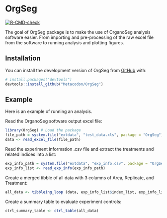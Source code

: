 
<!-- README.md is generated from README.Rmd. Please edit that file -->

# OrgSeg

<!-- badges: start -->

[![R-CMD-check](https://github.com/Metacodon/OrgSeg/actions/workflows/R-CMD-check.yaml/badge.svg)](https://github.com/Metacodon/OrgSeg/actions/workflows/R-CMD-check.yaml)
<!-- badges: end -->

The goal of OrgSeg package is to make the use of OrganoSeg analysis
software easier. From importing and pre-processing of the raw excel file
from the software to running analysis and plotting figures.

## Installation

You can install the development version of OrgSeg from
[GitHub](https://github.com/) with:

``` r
# install.packages("devtools")
devtools::install_github("Metacodon/OrgSeg")
```

## Example

Here is an example of running an analysis.

Read the OrganoSeg software output excel file:

``` r
library(OrgSeg) # Load the package
file_path = system.file("extdata", "test_data.xls", package = "OrgSeg") # Path to the OrganoSeg output excel file. Here we've provided an example data file included in the package that you can access the path with system.file("extdata", "test_data.xls", package = "OrgSeg").
data <- read_excel_file(file_path)
```

Read the experiment information .csv file and extract the treatments and
related indices into a list:

``` r
exp_info_path = system.file("extdata", "exp_info.csv", package = "OrgSeg") # Path to the experiment information .csv file. Here we've provided an example experiment information .csv file included in the package that you can access the path with system.file("extdata", "test_data.xls", package = "OrgSeg").
exp_info_list <- read_exp_info(exp_info_path)
```

Create a merged tibble of all data with 3 columns of Area, Replicate,
and Treatment:

``` r
all_data <- tibbleing_loop (data, exp_info_list$index_list, exp_info_list$treatments)
```

Create a summary table to evaluate experiment controls:

``` r
ctrl_summary_table <- ctrl_table(all_data)
```
